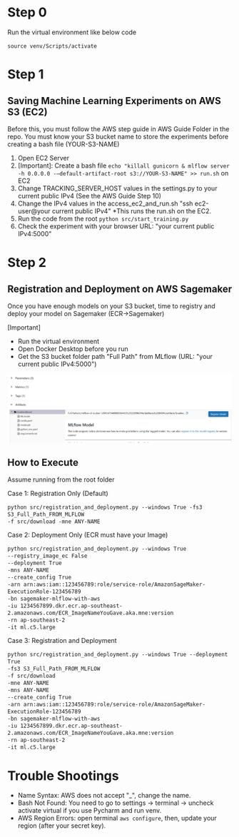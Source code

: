 # Step 0
Run the virtual environment like below code

```
source venv/Scripts/activate
```

# Step 1
## Saving Machine Learning Experiments on AWS S3 (EC2)
Before this, you must follow the AWS step guide in AWS Guide Folder in the repo.
You must know your S3 bucket name to store the experiments before creating a bash file (YOUR-S3-NAME)

1. Open EC2 Server
2. [Important]: Create a bash file ```echo "killall gunicorn & mlflow server -h 0.0.0.0 -–default-artifact-root s3://YOUR-S3-NAME" >> run.sh``` on EC2
3. Change TRACKING_SERVER_HOST values in the settings.py to your current public IPv4 (See the AWS Guide Step 10)
4. Change the IPv4 values in the access_ec2_and_run.sh "ssh ec2-user@your current public IPv4" *This runs the run.sh on the EC2.
5. Run the code from the root ```python src/start_training.py```
6. Check the experiment with your browser URL: "your current public IPv4:5000"

# Step 2
## Registration and Deployment on AWS Sagemaker
Once you have enough models on your S3 bucket, time to registry and deploy your model on Sagemaker (ECR->Sagemaker)

[Important]
- Run the virtual environment
- Open Docker Desktop before you run
- Get the S3 bucket folder path "Full Path" from MLflow (URL: "your current public IPv4:5000")

<p align="center">
  <img src="../images/mlflow_path_s3.png" alt="sample_s3_path">
</p>

## How to Execute
Assume running from the root folder

Case 1: Registration Only (Default)
```
python src/registration_and_deployment.py --windows True -fs3 S3_Full_Path_FROM_MLFLOW
-f src/download -mne ANY-NAME
```

Case 2: Deployment Only (ECR must have your Image)
```
python src/registration_and_deployment.py --windows True
--registry_image_ec False
--deployment True
-mns ANY-NAME
--create_config True
-arn arn:aws:iam::123456789:role/service-role/AmazonSageMaker-ExecutionRole-123456789
-bn sagemaker-mlflow-with-aws
-iu 1234567899.dkr.ecr.ap-southeast-2.amazonaws.com/ECR_ImageNameYouGave.aka.mne:version
-rn ap-southeast-2
-it ml.c5.large
```

Case 3: Registration and Deployment
```
python src/registration_and_deployment.py --windows True --deployment True
-fs3 S3_Full_Path_FROM_MLFLOW
-f src/download
-mne ANY-NAME
-mns ANY-NAME
--create_config True
-arn arn:aws:iam::123456789:role/service-role/AmazonSageMaker-ExecutionRole-123456789
-bn sagemaker-mlflow-with-aws
-iu 1234567899.dkr.ecr.ap-southeast-2.amazonaws.com/ECR_ImageNameYouGave.aka.mne:version
-rn ap-southeast-2
-it ml.c5.large
```

# Trouble Shootings
- Name Syntax: AWS does not accept "_", change the name.
- Bash Not Found: You need to go to settings -> terminal -> uncheck activate virtual if you use Pycharm and run venv.
- AWS Region Errors: open terminal ```aws configure```, then, update your region (after your secret key).
